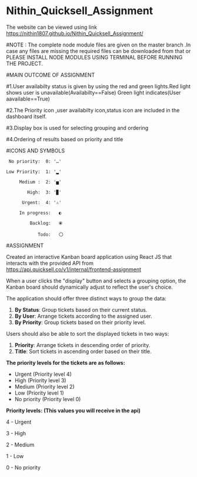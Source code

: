 # Nithin_Quicksell_Assignment

The website can be viewed using link https://nithin1807.github.io/Nithin_Quicksell_Assignment/


#NOTE  : The complete node module files are given on the master branch .In case any files are missing the required files can be downloaded from that or PLEASE INSTALL NODE MODULES USING TERMINAL BEFORE RUNNING THE PROJECT.


#MAIN OUTCOME OF ASSIGNMENT

#1.User availabilty status is given by using the red and green lights.Red light shows user is unavailable(Availabilty==False) Green light indicates(User aavailable==True)

#2.The Priority icon ,user availabilty icon,status icon are included in the dashboard itself.

#3.Display box is used for selecting grouping and ordering

#4.Ordering of results based on priority and title



#ICONS AND SYMBOLS

     No priority:  0: '…'
    
    Low Priority:  1: '▂'
    
         Medium :  2: '▅'
    
            High:  3: '▉'
    
          Urgent:  4: '⚠️'

         In progress:   ◐
          
             Backlog:   ⦿
              
                Todo:   〇




          


#ASSIGNMENT

Created an interactive Kanban board application using React JS that interacts with the provided API from  https://api.quicksell.co/v1/internal/frontend-assignment

When a user clicks the "display" button and selects a grouping option, the Kanban board should dynamically adjust to reflect the user's choice.

The application should offer three distinct ways to group the data:

1. **By Status**: Group tickets based on their current status.
2. **By User**: Arrange tickets according to the assigned user.
3. **By Priority**: Group tickets based on their priority level.

Users should also be able to sort the displayed tickets in two ways:

1. **Priority**: Arrange tickets in descending order of priority.
2. **Title**: Sort tickets in ascending order based on their title.

**The priority levels for the tickets are as follows:**

- Urgent (Priority level 4)
- High (Priority level 3)
- Medium (Priority level 2)
- Low (Priority level 1)
- No priority (Priority level 0)

**Priority levels: (This values you will receive in the api)**

4 - Urgent

3 - High

2 - Medium

1 - Low

0 - No priority
